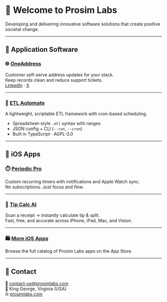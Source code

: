 # 👋 Welcome to Prosim Labs

Developing and delivering innovative software solutions that create positive societal change.

---

## 🧰 Application Software

### 🌐 [OneAddress](https://oneaddress.net/?utm_source=github_readme)
Customer self-serve address updates for your stack.  
Keep records clean and reduce support tickets.  
[LinkedIn](https://www.linkedin.com/company/prosim-laboratories?utm_source=github_readme) · [X](https://x.com/jldx_studio?utm_source=github_readme)

---

### 🧰 [ETL Automate](https://github.com/prosimlabs/etl-automate)
A lightweight, scriptable ETL framework with cron-based scheduling.  
- Spreadsheet-style `.etl` syntax with ranges  
- JSON config + CLI (`--run`, `--cron`)  
- Built in TypeScript · AGPL-3.0  

---

## 📱 iOS Apps

### ⏱️ [Periodic Pro](https://apps.apple.com/us/app/periodic-pro-custom-timers/id6742162368?utm_source=github_readme)
Custom recurring timers with notifications and Apple Watch sync.  
No subscriptions. Just focus and flow.

---

### 🧮 [Tip Calc AI](https://apps.apple.com/us/app/tip-calc-ai/id6743101058?itscg=30200&itsct=apps_box_link)
Scan a receipt → instantly calculate tip & split.  
Fast, free, and accurate across iPhone, iPad, Mac, and Vision.

---

### 🛍️ [More iOS Apps](https://apps.apple.com/sv/developer/prosim-laboratories-llc/id1797178613)
Browse the full catalog of Prosim Labs apps on the App Store.

---

## 💬 Contact

📧 [contact-us@prosimlabs.com](mailto:contact-us@prosimlabs.com)  
📍 King George, Virginia (USA)  
🌐 [prosimlabs.com](https://prosimlabs.com)
